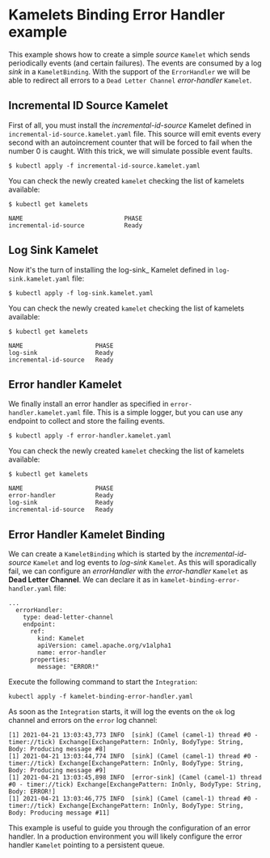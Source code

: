 # Kamelets Binding Error Handler example
This example shows how to create a simple _source_ `Kamelet` which sends periodically events (and certain failures). The events are consumed by a log _sink_ in a `KameletBinding`. With the support of the `ErrorHandler` we will be able to redirect all errors to a `Dead Letter Channel` _error-handler_ `Kamelet`.

## Incremental ID Source Kamelet
First of all, you must install the _incremental-id-source_ Kamelet defined in `incremental-id-source.kamelet.yaml` file. This source will emit events every second with an autoincrement counter that will be forced to fail when the number 0 is caught. With this trick, we will simulate possible event faults.
```
$ kubectl apply -f incremental-id-source.kamelet.yaml
```
You can check the newly created `kamelet` checking the list of kamelets available:
```
$ kubectl get kamelets

NAME                            PHASE
incremental-id-source           Ready
```
## Log Sink Kamelet
Now it's the turn of installing the log-sink_ Kamelet defined in `log-sink.kamelet.yaml` file:
```
$ kubectl apply -f log-sink.kamelet.yaml
```
You can check the newly created `kamelet` checking the list of kamelets available:
```
$ kubectl get kamelets

NAME                    PHASE
log-sink                Ready
incremental-id-source   Ready
```
## Error handler Kamelet
We finally install an error handler as specified in `error-handler.kamelet.yaml` file. This is a simple logger, but you can use any endpoint to collect and store the failing events.
```
$ kubectl apply -f error-handler.kamelet.yaml
```
You can check the newly created `kamelet` checking the list of kamelets available:
```
$ kubectl get kamelets

NAME                    PHASE
error-handler           Ready
log-sink                Ready
incremental-id-source   Ready
```
## Error Handler Kamelet Binding
We can create a `KameletBinding` which is started by the _incremental-id-source_ `Kamelet` and log events to _log-sink_ `Kamelet`. As this will sporadically fail, we can configure an _errorHandler_ with the _error-handler_ `Kamelet` as **Dead Letter Channel**. We can declare it as in `kamelet-binding-error-handler.yaml` file:
```
...
  errorHandler:
    type: dead-letter-channel
    endpoint:
      ref:
        kind: Kamelet
        apiVersion: camel.apache.org/v1alpha1
        name: error-handler
      properties:
        message: "ERROR!"
```
Execute the following command to start the `Integration`:
```
kubectl apply -f kamelet-binding-error-handler.yaml
```
As soon as the `Integration` starts, it will log the events on the `ok` log channel and errors on the `error` log channel:
```
[1] 2021-04-21 13:03:43,773 INFO  [sink] (Camel (camel-1) thread #0 - timer://tick) Exchange[ExchangePattern: InOnly, BodyType: String, Body: Producing message #8]
[1] 2021-04-21 13:03:44,774 INFO  [sink] (Camel (camel-1) thread #0 - timer://tick) Exchange[ExchangePattern: InOnly, BodyType: String, Body: Producing message #9]
[1] 2021-04-21 13:03:45,898 INFO  [error-sink] (Camel (camel-1) thread #0 - timer://tick) Exchange[ExchangePattern: InOnly, BodyType: String, Body: ERROR!]
[1] 2021-04-21 13:03:46,775 INFO  [sink] (Camel (camel-1) thread #0 - timer://tick) Exchange[ExchangePattern: InOnly, BodyType: String, Body: Producing message #11]
```
This example is useful to guide you through the configuration of an error handler. In a production environment you will likely configure the error handler `Kamelet` pointing to a persistent queue.